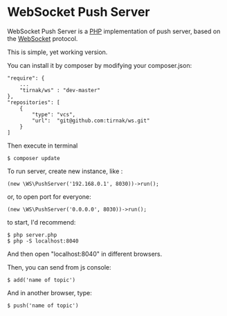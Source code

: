 # WebSocket Push Server

WebSocket Push Server is a [PHP](http://php.net/) implementation of push server, based on the
[WebSocket](http://www.rfc-editor.org/rfc/rfc6455.txt) protocol.

This is simple, yet working version.

You can install it by composer by modifying your composer.json:

    "require": {
        ...
        "tirnak/ws" : "dev-master"
    },
    "repositories": [
        {
            "type": "vcs",
            "url":  "git@github.com:tirnak/ws.git"
        }
    ]
    
Then execute in terminal

    $ composer update
    
To run server, create new instance, like :

    (new \WS\PushServer('192.168.0.1', 8030))->run();
    
or, to open port for everyone:

    (new \WS\PushServer('0.0.0.0', 8030))->run();

to start, I'd recommend:

    $ php server.php
    $ php -S localhost:8040
  
And then open "localhost:8040" in different browsers.

Then, you can send from js console:

    $ add('name of topic')
  
And in another browser, type:

    $ push('name of topic')
